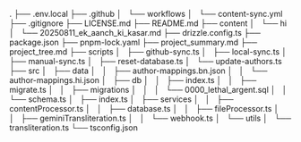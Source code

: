.
├── .env.local
├── .github
│   └── workflows
│       └── content-sync.yml
├── .gitignore
├── LICENSE.md
├── README.md
├── content
│   └── hi
│       └── 20250811_ek_aanch_ki_kasar.md
├── drizzle.config.ts
├── package.json
├── pnpm-lock.yaml
├── project_summary.md
├── project_tree.md
├── scripts
│   ├── github-sync.ts
│   ├── local-sync.ts
│   ├── manual-sync.ts
│   ├── reset-database.ts
│   └── update-authors.ts
├── src
│   ├── data
│   │   ├── author-mappings.bn.json
│   │   └── author-mappings.hi.json
│   ├── db
│   │   ├── index.ts
│   │   ├── migrate.ts
│   │   ├── migrations
│   │   │   └── 0000_lethal_argent.sql
│   │   └── schema.ts
│   ├── index.ts
│   ├── services
│   │   ├── contentProcessor.ts
│   │   ├── database.ts
│   │   ├── fileProcessor.ts
│   │   ├── geminiTransliteration.ts
│   │   └── webhook.ts
│   └── utils
│       └── transliteration.ts
└── tsconfig.json

